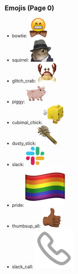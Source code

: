 
## Emojis (Page 0)

* bowtie: ![bowtie](output/bowtie.png)
* squirrel: ![squirrel](output/squirrel.png)
* glitch_crab: ![glitch_crab](output/glitch_crab.png)
* piggy: ![piggy](output/piggy.png)
* cubimal_chick: ![cubimal_chick](output/cubimal_chick.png)
* dusty_stick: ![dusty_stick](output/dusty_stick.png)
* slack: ![slack](output/slack.png)
* pride: ![pride](output/pride.png)
* thumbsup_all: ![thumbsup_all](output/thumbsup_all.gif)
* slack_call: ![slack_call](output/slack_call.png)
